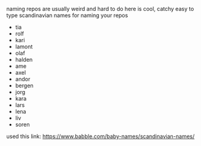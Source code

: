 naming repos are usually weird and hard to do here is cool, catchy easy to type scandinavian names for naming your repos

- tia
- rolf
- kari
- lamont 
- olaf
- halden
- ame
- axel
- andor
- bergen
- jorg
- kara
- lars
- lena
- liv
- soren 

used this link: https://www.babble.com/baby-names/scandinavian-names/
